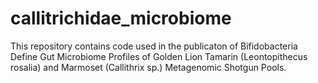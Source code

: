 # callitrichidae_microbiome

This repository contains code used in the publicaton of Bifidobacteria Define Gut Microbiome Profiles of Golden Lion Tamarin (Leontopithecus rosalia) and Marmoset (Callithrix sp.) Metagenomic Shotgun Pools. 
